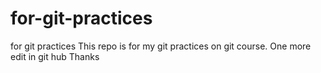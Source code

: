 # for-git-practices
for git practices
This repo is for my git practices on git course. 
One more edit in git hub
Thanks 
